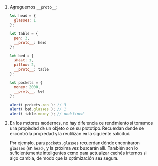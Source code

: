 
1. Agreguemos `__proto__`:

    ```js run
    let head = {
      glasses: 1
    };

    let table = {
      pen: 3,
      __proto__: head
    };

    let bed = {
      sheet: 1,
      pillow: 2,
      __proto__: table
    };

    let pockets = {
      money: 2000,
      __proto__: bed
    };

    alert( pockets.pen ); // 3
    alert( bed.glasses ); // 1
    alert( table.money ); // undefined
    ```

2. En los motores modernos, no hay diferencia de rendimiento si tomamos una propiedad de un objeto o de su prototipo. Recuerdan dónde se encontró la propiedad y la reutilizan en la siguiente solicitud.

    Por ejemplo, para `pockets.glasses` recuerdan dónde encontraron `glasses` (en `head`), y la próxima vez buscarán allí. También son lo suficientemente inteligentes como para actualizar cachés internos si algo cambia, de modo que la optimización sea segura.
